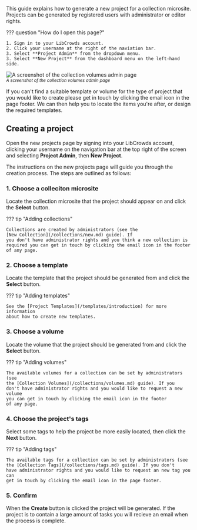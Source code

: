 This guide explains how to generate a new project for a collection microsite.
Projects can be generated by registered users with administrator or editor
rights.

??? question "How do I open this page?"

    1. Sign in to your LibCrowds account.
    2. Click your username at the right of the naviation bar.
    3. Select **Project Admin** from the dropdown menu.
    3. Select **New Project** from the dashboard menu on the left-hand side.


![A screenshot of the collection volumes admin page](/assets/img/admin-project-new.png?raw=true)
<br><small>*A screenshot of the collection volumes admin page*</small>

If you can't find a suitable template or volume for the type of project that
you would like to create please get in touch by clicking the email icon in
the page footer. We can then help you to locate the items you're after, or
design the required templates.

## Creating a project

Open the new projects page by signing into your LibCrowds account, clicking
your username on the navigation bar at the top right of the screen and
selecting **Project Admin**, then **New Project**.

The instructions on the new projects page will guide you through the creation
process. The steps are outlined as follows:

### 1. Choose a colleciton microsite

Locate the collection microsite that the project should appear on and click
the **Select** button.

??? tip "Adding collections"

    Collections are created by administrators (see the
    [New Collection](/collections/new.md) guide). If
    you don't have administrator rights and you think a new collection is
    required you can get in touch by clicking the email icon in the footer
    of any page.

### 2. Choose a template

Locate the template that the project should be generated from and click
the **Select** button.

??? tip "Adding templates"

    See the [Project Templates](/templates/introduction) for more information
    about how to create new templates.

### 3. Choose a volume

Locate the volume that the project should be generated from and click
the **Select** button.

??? tip "Adding volumes"

    The available volumes for a collection can be set by administrators (see
    the [Collection Volumes](/collections/volumes.md) guide). If you
    don't have administrator rights and you would like to request a new volume
    you can get in touch by clicking the email icon in the footer
    of any page.

### 4. Choose the project's tags

Select some tags to help the project be more easily located, then click the
**Next** button.

??? tip "Adding tags"

    The available tags for a collection can be set by administrators (see
    the [Collection Tags](/collections/tags.md) guide). If you don't
    have administrator rights and you would like to request an new tag you can
    get in touch by clicking the email icon in the page footer.

### 5. Confirm

When the **Create** button is clicked the project will be generated. If the
project is to contain a large amount of tasks you will recieve an email when
the process is complete.
